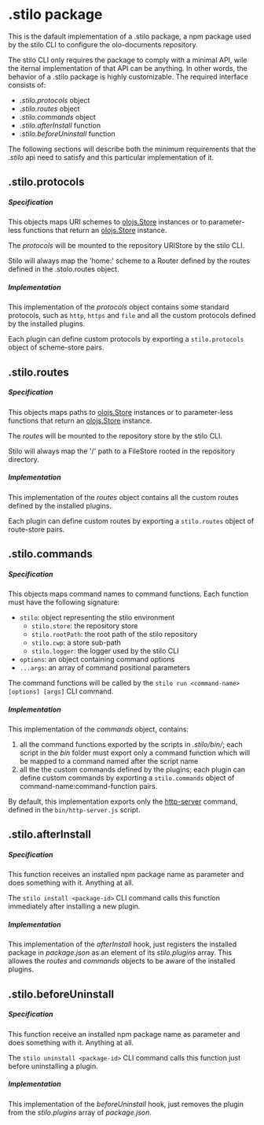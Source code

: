 # .stilo package

This is the dafault implementation of a .stilo package, a npm package used 
by the stilo CLI to configure the olo-documents repository.

The stilo CLI only requires the package to comply with a minimal API, wile 
the iternal implementation of that API can be anything. In other words, 
the behavior of a .stilo package is highly customizable. The required 
interface consists of:

- *.stilo.protocols* object
- *.stilo.routes* object
- *.stilo.commands* object
- *.stilo.afterInstall* function
- *.stilo.beforeUninstall* function

The following sections will describe both the minimum requirements that 
the *.stilo* api need to satisfy and this particular implementation of it.



## .stilo.protocols

##### Specification
This objects maps URI schemes to [olojs.Store] instances or to parameter-less
functions that return an [olojs.Store] instance.

The *protocols* will be mounted to the repository URIStore by the stilo CLI.

Stilo will always map the 'home:' scheme to a Router defined by the routes
defined in the .stolo.routes object.

##### Implementation
This implementation of the *protocols* object contains some standard protocols,
such as `http`, `https` and `file` and all the custom protocols defined by the 
installed plugins.

Each plugin can define custom protocols by exporting a `stilo.protocols` object 
of scheme-store pairs.



## .stilo.routes

##### Specification
This objects maps paths to [olojs.Store] instances or to parameter-less
functions that return an [olojs.Store] instance.

The *routes* will be mounted to the repository store by the stilo CLI.

Stilo will always map the '/' path to a FileStore rooted in the repository
directory.

##### Implementation
This implementation of the *routes* object contains all the custom 
routes defined by the installed plugins.

Each plugin can define custom routes by exporting a `stilo.routes` object 
of route-store pairs.



## .stilo.commands 

##### Specification
This objects maps command names to command functions. Each function must have 
the following signature:

- `stilo`: object representing the stilo environment
  - `stilo.store`: the repository store 
  - `stilo.rootPath`: the root path of the stilo repository
  - `stilo.cwp`: a store sub-path
  - `stilo.logger`: the logger used by the stilo CLI
- `options`: an object containing command options
- `...args`: an array of command positional parameters

The command functions will be called by the `stilo run <command-name> [options] [args]` 
CLI command.

##### Implementation
This implementation of the *commands* object, contains:

1. all the command functions exported by the scripts in *.stilo/bin/*; each script in 
   the *bin* folder must export only a command function which will be mapped to a
   command named after the script name
2. all the the custom commands defined by the plugins; each plugin can define custom 
   commands by exporting a `stilo.commands` object of command-name:command-function pairs.

By default, this implementation exports only the [http-server](./docs/http-server.md) 
command, defined in the `bin/http-server.js` script.



## .stilo.afterInstall

##### Specification
This function receives an installed npm package name as parameter and does 
something with it. Anything at all.

The `stilo install <package-id>` CLI command calls this function immediately after 
installing a new plugin.

##### Implementation
This implementation of the *afterInstall* hook, just registers the installed 
package in *package.json* as an element of its *stilo.plugins* array. This 
allowes the *routes* and *commands* objects to be aware of the installed 
plugins.



## .stilo.beforeUninstall

##### Specification
This function receive an installed npm package name as parameter and does 
something with it. Anything at all.

The `stilo uninstall <package-id>` CLI command calls this function just before 
uninstalling a plugin.

##### Implementation
This implementation of the *beforeUninstall* hook, just removes the plugin 
from the *stilo.plugins* array of *package.json*.





[olojs.Store]: https://github.com/onlabsorg/olojs/blob/master/docs/store.md
   
